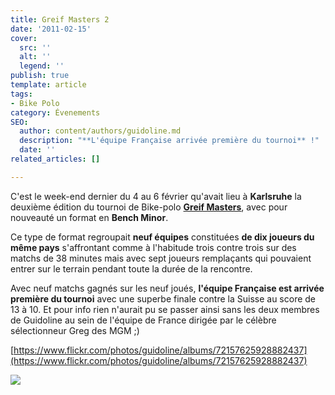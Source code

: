 ```yaml
---
title: Greif Masters 2
date: '2011-02-15'
cover:
  src: ''
  alt: ''
  legend: ''
publish: true
template: article
tags:
- Bike Polo
category: Évenements
SEO:
  author: content/authors/guidoline.md
  description: "**L'équipe Française arrivée première du tournoi** !"
  date: ''
related_articles: []

---
```

C'est le week-end dernier du 4 au 6 février qu'avait lieu à **Karlsruhe** la deuxième édition du tournoi de Bike-polo [**Greif Masters**](http://greifmasters.com/), avec pour nouveauté un format en **Bench Minor**.

Ce type de format regroupait **neuf équipes** constituées **de dix joueurs du même pays** s'affrontant comme à l'habitude trois contre trois sur des matchs de 38 minutes mais avec sept joueurs remplaçants qui pouvaient entrer sur le terrain pendant toute la durée de la rencontre.

Avec neuf matchs gagnés sur les neuf joués, **l'équipe Française est arrivée première du tournoi** avec une superbe finale contre la Suisse au score de 13 à 10. Et pour info rien n'aurait pu se passer ainsi sans les deux membres de Guidoline au sein de l'équipe de France dirigée par le célèbre sélectionneur Greg des MGM ;)

[https://www.flickr.com/photos/guidoline/albums/72157625928882437](https://www.flickr.com/photos/guidoline/albums/72157625928882437)

![](/uploads/greifmasters-france.jpg)